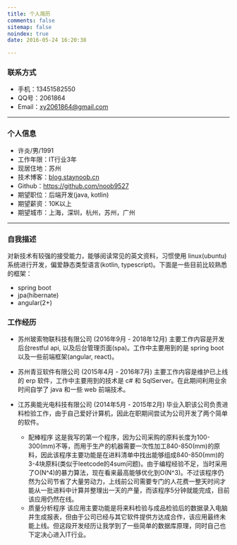 ```yaml
---
title: 个人简历
comments: false
sitemap: false
noindex: true
date: 2016-05-24 16:20:38

---
```

### 联系方式
- 手机：13451582550
- QQ号：2061864
- Email：xy2061864@gmail.com
---
### 个人信息
 - 许炎/男/1991
 - 工作年限：IT行业3年
 - 现居住地：苏州
 - 技术博客：[blog.staynoob.cn](blog.staynoob.cn)
 - Github：https://github.com/noob9527
 - 期望职位：后端开发(java, kotlin)
 - 期望薪资：10K以上
 - 期望城市：上海，深圳，杭州，苏州，广州
---
### 自我描述
对新技术有较强的接受能力，能够阅读常见的英文资料，习惯使用 linux(ubuntu) 系统进行开发，偏爱静态类型语言(kotlin, typescript)。下面是一些目前比较熟悉的框架：
- spring boot
- jpa(hibernate)
- angular(2+)

### 工作经历
- 苏州玻索物联科技有限公司 (2016年9月 - 2018年12月)
    主要工作内容是开发后台restful api, 以及后台管理页面(spa)。工作中主要用到的是 spring boot 以及一些前端框架(angular, react)。

- 苏州青豆软件有限公司 (2015年4月 - 2016年7月)
    主要工作内容是维护已上线的 erp 软件，工作中主要用到的技术是 c# 和 SqlServer。在此期间利用业余时间自学了 java 和一些 web 前端技术。

- 江苏奥能光电科技有限公司 (2014年5月 - 2015年2月)
    毕业入职该公司负责进料检验工作，由于自己爱好计算机，因此在职期间尝试为公司开发了两个简单的软件。
    - 配棒程序
    	这是我写的第一个程序，因为公司采购的原料长度为100-300(mm)不等，而用于生产的机器需要一次性加工840-850(mm)的原料，因此该程序主要功能是在进料清单中找出能够组成840-850(mm)的3-4块原料(类似于leetcode的4sum问题)。由于编程经验不足，当时采用了O(N^4)的暴力算法，现在看来最高能够优化到O(N^3)。不过该程序仍然为公司节省了大量劳动力，上线前公司需要专门的人花费一整天时间才能从一批进料中计算并整理出一天的产量，而该程序5分钟就能完成，目前该应用仍然在线。
    - 质量分析程序
    	该应用主要功能是将来料检验与成品检验后的数据录入电脑并生成报表，但由于公司已经与其它软件提供方达成合作，该应用最终未能上线。但这段开发经历让我学到了一些简单的数据库原理，同时自己也下定决心进入IT行业。

